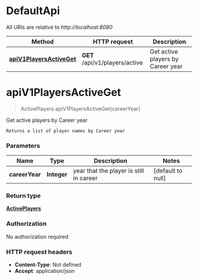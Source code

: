 # DefaultApi

All URIs are relative to *http://localhost:8080*

| Method | HTTP request | Description |
|------------- | ------------- | -------------|
| [**apiV1PlayersActiveGet**](DefaultApi.md#apiV1PlayersActiveGet) | **GET** /api/v1/players/active | Get active players by Career year |


<a name="apiV1PlayersActiveGet"></a>
# **apiV1PlayersActiveGet**
> ActivePlayers apiV1PlayersActiveGet(careerYear)

Get active players by Career year

    Returns a list of player names by Career year

### Parameters

|Name | Type | Description  | Notes |
|------------- | ------------- | ------------- | -------------|
| **careerYear** | **Integer**| year that the player is still in career | [default to null] |

### Return type

[**ActivePlayers**](../Models/ActivePlayers.md)

### Authorization

No authorization required

### HTTP request headers

- **Content-Type**: Not defined
- **Accept**: application/json

